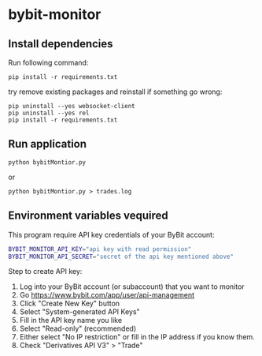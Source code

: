 # bybit-monitor

## Install dependencies

Run following command:
```
pip install -r requirements.txt
```

try remove existing packages and reinstall if something go wrong:
```
pip uninstall --yes websocket-client
pip uninstall --yes rel
pip install -r requirements.txt
```


## Run application

```
python bybitMontior.py
```

or 

```
python bybitMontior.py > trades.log
```

## Environment variables vequired

This program require API key credentials of your ByBit account:

```bash
BYBIT_MONITOR_API_KEY="api key with read permission"
BYBIT_MONITOR_API_SECRET="secret of the api key mentioned above"
```

Step to create API key:
1. Log into your ByBit account (or subaccount) that you want to monitor 
2. Go https://www.bybit.com/app/user/api-management
3. Click "Create New Key" button
4. Select "System-generated API Keys"
5. Fill in the API key name you like
6. Select "Read-only" (recommended)
7. Either select "No IP restriction" or fill in the IP address if you know them.
8. Check "Derivatives API V3" > "Trade"
